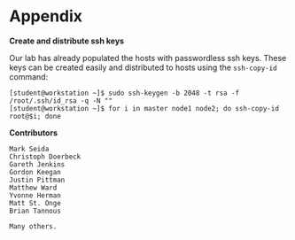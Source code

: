 # Appendix

**Create and distribute ssh keys**

Our lab has already populated the hosts with passwordless ssh keys. These keys can be created easily and distributed to hosts using the `ssh-copy-id` command:
```
[student@workstation ~]$ sudo ssh-keygen -b 2048 -t rsa -f /root/.ssh/id_rsa -q -N ""
[student@workstation ~]$ for i in master node1 node2; do ssh-copy-id root@$i; done
```

**Contributors**
```
Mark Seida
Christoph Doerbeck
Gareth Jenkins
Gordon Keegan
Justin Pittman
Matthew Ward
Yvonne Herman
Matt St. Onge
Brian Tannous

Many others. 
```
